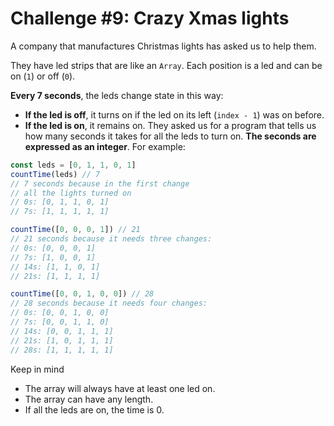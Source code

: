 # Challenge #9: Crazy Xmas lights

A company that manufactures Christmas lights has asked us to help them.

They have led strips that are like an `Array`. Each position is a led and can be on (`1`) or off (`0`).

**Every 7 seconds**, the leds change state in this way:

- **If the led is off**, it turns on if the led on its left (`index - 1`) was on before.
- **If the led is on**, it remains on.
  They asked us for a program that tells us how many seconds it takes for all the leds to turn on. **The seconds are expressed as an integer**. For example:

```js
const leds = [0, 1, 1, 0, 1]
countTime(leds) // 7
// 7 seconds because in the first change
// all the lights turned on
// 0s: [0, 1, 1, 0, 1]
// 7s: [1, 1, 1, 1, 1]

countTime([0, 0, 0, 1]) // 21
// 21 seconds because it needs three changes:
// 0s: [0, 0, 0, 1]
// 7s: [1, 0, 0, 1]
// 14s: [1, 1, 0, 1]
// 21s: [1, 1, 1, 1]

countTime([0, 0, 1, 0, 0]) // 28
// 28 seconds because it needs four changes:
// 0s: [0, 0, 1, 0, 0]
// 7s: [0, 0, 1, 1, 0]
// 14s: [0, 0, 1, 1, 1]
// 21s: [1, 0, 1, 1, 1]
// 28s: [1, 1, 1, 1, 1]
```

Keep in mind

- The array will always have at least one led on.
- The array can have any length.
- If all the leds are on, the time is 0.
